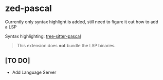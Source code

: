 # zed-pascal

Currently only syntax highlight is added, still need to figure it out how to add a LSP

Syntax highlighting: [tree-sitter-pascal](https://github.com/Isopod/tree-sitter-pascal)

> This extension does **not** bundle the LSP binaries.

## **[TO DO]**

- Add Language Server
